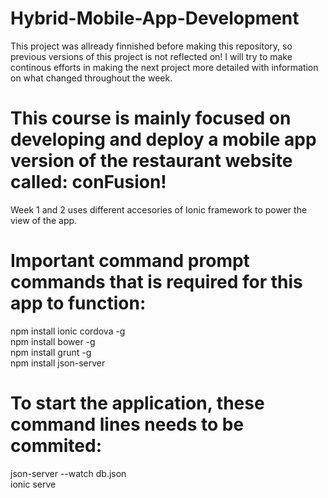 # Hybrid-Mobile-App-Development 
This project was allready finnished before making this repository, so previous versions of this project is not reflected on!
I will try to make continous efforts in making the next project more detailed with information on what changed throughout the week.

# This course is mainly focused on developing and deploy a mobile app version of the restaurant website called: conFusion!
Week 1 and 2 uses different accesories of Ionic framework to power the view of the app.

# Important command prompt commands that is required for this app to function:
npm install ionic cordova -g <br>
npm install bower -g <br>
npm install grunt -g <br>
npm install json-server

# To start the application, these command lines needs to be commited:
json-server --watch db.json <br>
ionic serve

